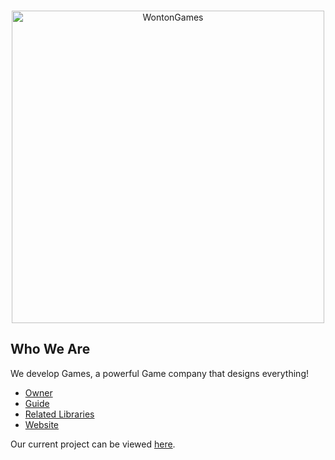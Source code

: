 <div align="center">
	<br />
	<p>
		<a href="https://linktr.ee/raphael065/"><img src="https://i.ibb.co/WvwhSrY/hvucrknh-removebg-preview-1.png" width="500" alt="WontonGames" /></a>
	</p>
</div>

## Who We Are

We develop Games, a powerful Game company that designs everything! 

- [Owner]
- [Guide]
- [Related Libraries]
- [Website]

Our current project can be viewed [here][Project].

[Owner]: https://github.com/Raphael065
[Guide]: https://github.com/Raphael065
[Related Libraries]: https://discord.com/developers/docs/topics/community-resources#libraries
[Project]: https://github.com/Raphael065
[Website]: linktr.ee/raphael065
